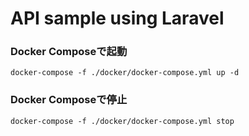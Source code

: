 # API sample using Laravel

### Docker Composeで起動
```
docker-compose -f ./docker/docker-compose.yml up -d
```

### Docker Composeで停止
```
docker-compose -f ./docker/docker-compose.yml stop
```
